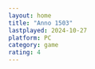 ```yaml
---
layout: home
title: "Anno 1503"
lastplayed: 2024-10-27
platform: PC
category: game
rating: 4
---
```

